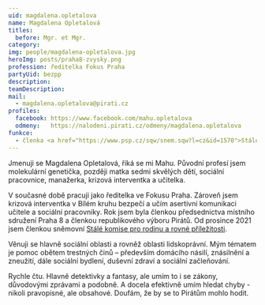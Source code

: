 ```yaml
---
uid: magdalena.opletalova
name: Magdalena Opletalová
titles:
  before: Mgr. et Mgr.
category:
img: people/magdalena-opletalova.jpg
heroImg: posts/praha8-zvysky.png
profession: ředitelka Fokus Praha
partyUid: bezpp
description: 
teamDescription:
mail:
  - magdalena.opletalova@pirati.cz
profiles:
  facebook: https://www.facebook.com/mahu.opletalova
  odmeny:   https://nalodeni.pirati.cz/odmeny/magdalena.opletalova
funkce:
  - členka <a href="https://www.psp.cz/sqw/snem.sqw?l=cz&id=1570">Stálé komise pro rodinu a rovné příležitosti PSP ČR</a>
---
```

Jmenuji se Magdalena Opletalová, říká se mi Mahu. Původní profesí jsem molekulární genetička, později matka sedmi skvělých dětí, sociální pracovnice, manažerka, krizová interventka a učitelka. 

V současné době pracuji jako ředitelka ve Fokusu Praha. Zároveň jsem krizová interventka v Bílém kruhu bezpečí a učím asertivní komunikaci učitele a sociální pracovníky. Rok jsem byla členkou předsednictva místního sdružení Praha 8 a členkou republikového výboru Pirátů. Od prosince 2021 jsem členkou sněmovní [Stálé komise pro rodinu a rovné příležitosti](https://www.psp.cz/sqw/snem.sqw?l=cz&id=1570).

Věnuji se hlavně sociální oblasti a rovněž oblasti lidskoprávní. Mým tématem je pomoc obětem trestných činů – především domácího násilí, znásilnění a zneužití, dále sociální bydlení, duševní zdraví a sociální začleňování. 

Rychle čtu. Hlavně detektivky a fantasy, ale umím to i se zákony, důvodovými zprávami a podobně. A docela efektivně umím hledat chyby - nikoli pravopisné, ale obsahové. Doufám, že by se to Pirátům mohlo hodit.

